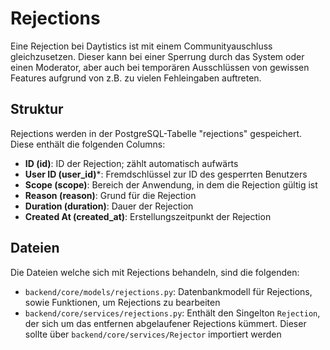 # Rejections
Eine Rejection bei Daytistics ist mit einem Communityauschluss gleichzusetzen. Dieser kann bei einer Sperrung durch das System oder einen Moderator, aber auch bei temporären Ausschlüssen von gewissen Features aufgrund von z.B. zu vielen Fehleingaben auftreten.

## Struktur
Rejections werden in der PostgreSQL-Tabelle "rejections" gespeichert. Diese enthält die folgenden Columns:
- **ID (id)**: ID der Rejection; zählt automatisch aufwärts
- **User ID (user_id)***: Fremdschlüssel zur ID des gesperrten Benutzers
- **Scope (scope)**: Bereich der Anwendung, in dem die Rejection gültig ist
- **Reason (reason)**: Grund für die Rejection
- **Duration (duration)**: Dauer der Rejection
- **Created At (created_at)**: Erstellungszeitpunkt der Rejection

## Dateien
Die Dateien welche sich mit Rejections behandeln, sind die folgenden:
- `backend/core/models/rejections.py`: Datenbankmodell für Rejections, sowie Funktionen, um Rejections zu bearbeiten
- `backend/core/services/rejections.py`: Enthält den Singelton `Rejection`, der sich um das entfernen abgelaufener Rejections kümmert. Dieser sollte über `backend/core/services/Rejector` importiert werden
